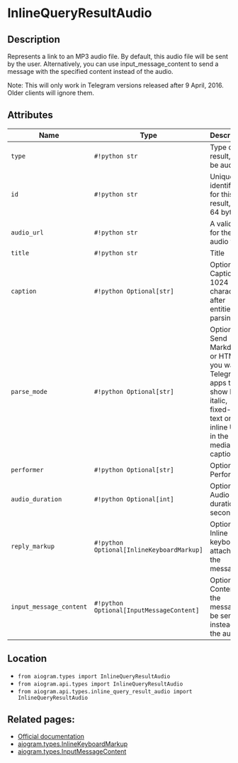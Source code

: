 # InlineQueryResultAudio

## Description

Represents a link to an MP3 audio file. By default, this audio file will be sent by the user. Alternatively, you can use input_message_content to send a message with the specified content instead of the audio.

Note: This will only work in Telegram versions released after 9 April, 2016. Older clients will ignore them.


## Attributes

| Name | Type | Description |
| - | - | - |
| `type` | `#!python str` | Type of the result, must be audio |
| `id` | `#!python str` | Unique identifier for this result, 1-64 bytes |
| `audio_url` | `#!python str` | A valid URL for the audio file |
| `title` | `#!python str` | Title |
| `caption` | `#!python Optional[str]` | Optional. Caption, 0-1024 characters after entities parsing |
| `parse_mode` | `#!python Optional[str]` | Optional. Send Markdown or HTML, if you want Telegram apps to show bold, italic, fixed-width text or inline URLs in the media caption. |
| `performer` | `#!python Optional[str]` | Optional. Performer |
| `audio_duration` | `#!python Optional[int]` | Optional. Audio duration in seconds |
| `reply_markup` | `#!python Optional[InlineKeyboardMarkup]` | Optional. Inline keyboard attached to the message |
| `input_message_content` | `#!python Optional[InputMessageContent]` | Optional. Content of the message to be sent instead of the audio |



## Location

- `from aiogram.types import InlineQueryResultAudio`
- `from aiogram.api.types import InlineQueryResultAudio`
- `from aiogram.api.types.inline_query_result_audio import InlineQueryResultAudio`

## Related pages:

- [Official documentation](https://core.telegram.org/bots/api#inlinequeryresultaudio)
- [aiogram.types.InlineKeyboardMarkup](../types/inline_keyboard_markup.md)
- [aiogram.types.InputMessageContent](../types/input_message_content.md)
